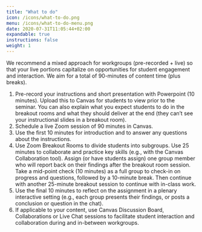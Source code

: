 ```yaml
---
title: "What to do"
icon: /icons/what-to-do.png
menu: /icons/what-to-do-menu.png
date: 2020-07-31T11:05:44+02:00
expandable: true
instructions: false
weight: 1
---
```


We recommend a mixed approach for workgroups (pre-recorded + live) so that your live portions capitalize on opportunities for student engagement and interaction. We aim for a total of 90-minutes of content time (plus breaks).

1. Pre-record your instructions and short presentation with Powerpoint (10 minutes). Upload this to Canvas for students to view prior to the seminar. You can also explain what you expect students to do in the breakout rooms and what they should deliver at the end (they can’t see your instructional slides in a breakout room).
2. Schedule a live Zoom session of 90 minutes in Canvas.
3. Use the first 10 minutes for introduction and to answer any questions about the instructions.
4. Use Zoom Breakout Rooms to divide students into subgroups. Use 25 minutes to collaborate and practice key skills (e.g., with the Canvas Collaboration tool). Assign (or have students assign) one group member who will report back on their findings after the breakout room session. Take a mid-point check (10 minutes) as a full group to check-in on progress and questions, followed by a 10-minute break. Then continue with another 25-minute breakout session to continue with in-class work.
5. Use the final 10 minutes to reflect on the assignment in a plenary interactive setting (e.g., each group presents their findings, or posts a conclusion or question in the chat).
6. If applicable to your content, use Canvas Discussion Board, Collaborations or Live Chat sessions to facilitate student interaction and collaboration during and in-between workgroups.
